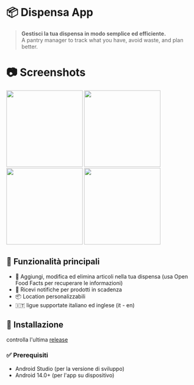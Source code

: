 # 📦 Dispensa App

> **Gestisci la tua dispensa in modo semplice ed efficiente.**  
> A pantry manager to track what you have, avoid waste, and plan better.

# :camera: Screenshots

<img src="https://github.com/user-attachments/assets/eb90a318-a165-49f5-95aa-638942526294" width="200px" />
<img src="https://github.com/user-attachments/assets/b925093d-207f-4057-83b0-5517f41ee375" width="200px" />
<img src="https://github.com/user-attachments/assets/28f09e9e-03a6-4d16-af68-ea9e78bd222f" width="200px" />
<img src="https://github.com/user-attachments/assets/dd3e217e-8ebc-40bc-98ee-7657ef84af21" width="200px" />


## 🧰 Funzionalità principali

- 📝 Aggiungi, modifica ed elimina articoli nella tua dispensa (usa Open Food Facts per recuperare le informazioni)
- 🔔 Ricevi notifiche per prodotti in scadenza  
- 📦 Location personalizzabili
- 🇮🇹 ligue supportate italiano ed inglese (it - en)

## 🚀 Installazione
controlla l'ultima <a href="https://github.com/enricofrigo/dispensa/releases">release</a> 

### ✅ Prerequisiti
- Android Studio (per la versione di sviluppo)
- Android 14.0+ (per l'app su dispositivo)
